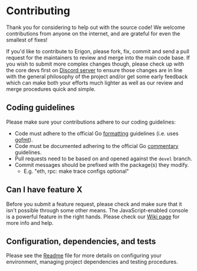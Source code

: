 # Contributing

Thank you for considering to help out with the source code! We welcome 
contributions from anyone on the internet, and are grateful for even the 
smallest of fixes!

If you'd like to contribute to Erigon, please fork, fix, commit and send a 
pull request for the maintainers to review and merge into the main code base. If
you wish to submit more complex changes though, please check up with the core 
devs first on [Discord server](https://github.com/ledgerwatch/erigon#erigon-discord-server) to 
ensure those changes are in line with the general philosophy of the project 
and/or get some early feedback which can make both your efforts much lighter as
well as our review and merge procedures quick and simple.

## Coding guidelines

Please make sure your contributions adhere to our coding guidelines:

 * Code must adhere to the official Go 
[formatting](https://golang.org/doc/effective_go.html#formatting) guidelines 
(i.e. uses [gofmt](https://golang.org/cmd/gofmt/)).
 * Code must be documented adhering to the official Go 
[commentary](https://golang.org/doc/effective_go.html#commentary) guidelines.
 * Pull requests need to be based on and opened against the `devel` branch.
 * Commit messages should be prefixed with the package(s) they modify.
   * E.g. "eth, rpc: make trace configs optional"

## Can I have feature X

Before you submit a feature request, please check and make sure that it isn't 
possible through some other means. The JavaScript-enabled console is a powerful 
feature in the right hands. Please check our 
[Wiki page](https://github.com/tenderly/erigon/wiki) for more info
and help.

## Configuration, dependencies, and tests

Please see the [Readme](https://github.com/ledgerwatch/erigon#readme) file
for more details on configuring your environment, managing project dependencies
and testing procedures.
